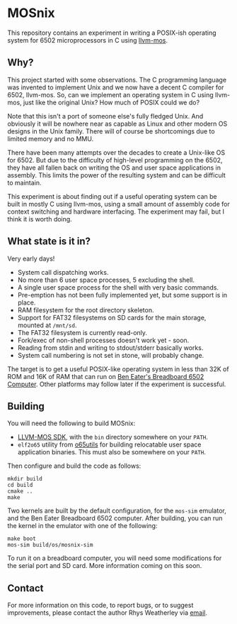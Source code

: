 MOSnix
======

This repository contains an experiment in writing a POSIX-ish operating
system for 6502 microprocessors in C using [llvm-mos](https://llvm-mos.org/).

Why?
----

This project started with some observations.  The C programming language
was invented to implement Unix and we now have a decent C compiler for 6502,
llvm-mos.  So, can we implement an operating system in C using llvm-mos,
just like the original Unix?  How much of POSIX could we do?

Note that this isn't a port of someone else's fully fledged Unix.
And obviously it will be nowhere near as capable as Linux and other
modern OS designs in the Unix family.  There will of course be
shortcomings due to limited memory and no MMU.

There have been many attempts over the decades to create a Unix-like OS
for 6502.  But due to the difficulty of high-level programming on the 6502,
they have all fallen back on writing the OS and user space applications
in assembly.  This limits the power of the resulting system and can be
difficult to maintain.

This experiment is about finding out if a useful operating system can
be built in mostly C using llvm-mos, using a small amount of assembly
code for context switching and hardware interfacing.  The experiment
may fail, but I think it is worth doing.

What state is it in?
--------------------

Very early days!

* System call dispatching works.
* No more than 6 user space processes, 5 excluding the shell.
* A single user space process for the shell with very basic commands.
* Pre-emption has not been fully implemented yet, but some support is in place.
* RAM filesystem for the root directory skeleton.
* Support for FAT32 filesystems on SD cards for the main storage,
  mounted at `/mnt/sd`.
* The FAT32 filesystem is currently read-only.
* Fork/exec of non-shell processes doesn't work yet - soon.
* Reading from stdin and writing to stdout/stderr basically works.
* System call numbering is not set in stone, will probably change.

The target is to get a useful POSIX-like operating system in less than
32K of ROM and 16K of RAM that can run on
<a href="https://eater.net/6502">Ben Eater's Breadboard 6502 Computer</a>.
Other platforms may follow later if the experiment is successful.

Building
--------

You will need the following to build MOSnix:

* [LLVM-MOS SDK](https://github.com/llvm-mos/llvm-mos-sdk#getting-started),
with the `bin` directory somewhere on your `PATH`.
* `elf2o65` utility from [o65utils](https://github.com/rweather/o65utils)
for building relocatable user space application binaries.  This must also
be somewhere on your `PATH`.

Then configure and build the code as follows:

    mkdir build
    cd build
    cmake ..
    make

Two kernels are built by the default configuration, for the `mos-sim`
emulator, and the Ben Eater Breadboard 6502 computer.  After building,
you can run the kernel in the emulator with one of the following:

    make boot
    mos-sim build/os/mosnix-sim

To run it on a breadboard computer, you will need some modifications
for the serial port and SD card.  More information coming on this soon.

Contact
-------

For more information on this code, to report bugs, or to suggest
improvements, please contact the author Rhys Weatherley via
[email](mailto:rhys.weatherley@gmail.com).
